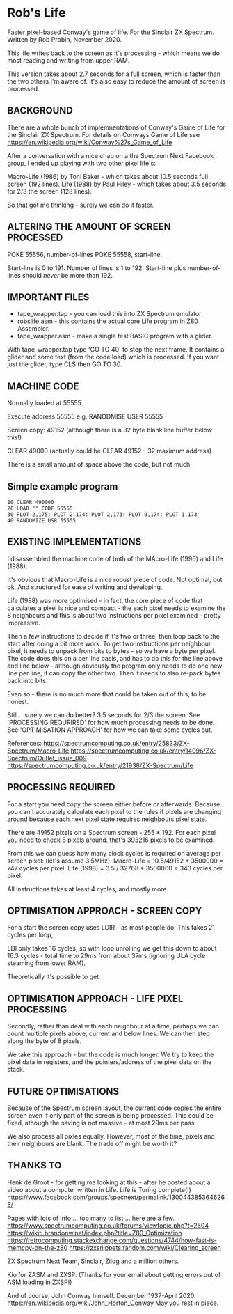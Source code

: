 Rob's Life
==========

Faster pixel-based Conway's game of life.
For the Sinclair ZX Spectrum.
Written by Rob Probin, November 2020.

This life writes back to the screen as it's processing - which means we do most 
reading and writing from upper RAM.

This version takes about 2.7 seconds for a full screen, which is faster than 
the two others I'm aware of. It's also easy to reduce the amount of screen is processed.


BACKGROUND
----------

There are a whole bunch of implemnentations of Conway's Game of Life for the 
Sinclair ZX Spectrum. For details on Conways Game of Life see 
https://en.wikipedia.org/wiki/Conway%27s_Game_of_Life

After a conversation with a nice chap on a the Spectrum Next Facebook group, I ended up 
playing with two other pixel life's:

Macro-Life (1986) by Toni Baker  - which takes about 10.5 seconds full screen (192 lines).
Life (1988) by Paul Hiley - which takes about 3.5 seconds for 2/3 the screen (128 lines).

So that got me thinking - surely we can do it faster.


ALTERING THE AMOUNT OF SCREEN PROCESSED
---------------------------------------

POKE 55556, number-of-lines
POKE 55558, start-line.

Start-line is 0 to 191.
Number of lines is 1 to 192.
Start-line plus number-of-lines should *never* be more than 192.


IMPORTANT FILES
---------------

* tape_wrapper.tap - you can load this into ZX Spectrum emulator
* robslife.asm - this contains the actual core Life program in Z80 Assembler.
* tape_wrapper.asm - make a single test BASIC program with a glider.

With tape_wrapper.tap type 'GO TO 40' to step the next frame. It contains a glider 
and some text (from the code load) which is processed. If you want just the glider, 
type CLS then GO TO 30.


MACHINE CODE
------------

Normally loaded at 55555.

Execute address 55555
    e.g. RANODMISE USER 55555

Screen copy: 49152 (although there is a 32 byte blank line buffer below this!)

CLEAR 49000
    (actually could be CLEAR 49152 - 32 maximum address)

There is a small amount of space above the code, but not much.


Simple example program 
----------------------

    10 CLEAR 490000
    20 LOAD "" CODE 55555
    30 PLOT 2,175: PLOT 2,174: PLOT 2,173: PLOT 0,174: PLOT 1,173
    40 RANDOMIZE USR 55555


EXISTING IMPLEMENTATIONS
------------------------

I disassembled the machine code of both of the MAcro-Life (1996) and Life (1988).

It's obvious that Macro-Life is a nice robust piece of code. Not optimal, but 
ok. And structured for ease of writing and developing. 

Life (1988) was more optimised - in fact, the core piece of code that 
calculates a pixel is nice and compact - the each pixel needs to examine the 8 
neighbours and this is about two instructions per pixel examined - pretty 
impressive. 

Then a few instructions to decide if it's two or three, then loop back to the 
start after doing a bit more work. To get two instructions per neighbour pixel, 
it needs to unpack from bits to bytes - so we have a byte per pixel. The code 
does this on a per line basis, and has to do this for the line above and line 
below - although obviously the program only needs to do one new line per line, 
it can copy the other two. Then it needs to also re-pack bytes back into bits.

Even so - there is no much more that could be taken out of this, to be honest.

Still... surely we can do better? 3.5 seconds for 2/3 the screen. 
See 'PROCESSING REQURIRED' for how much processing needs to be done.
See 'OPTIMISATION APPROACH' for how we can take some cycles out.


References:
https://spectrumcomputing.co.uk/entry/25833/ZX-Spectrum/Macro-Life
https://spectrumcomputing.co.uk/entry/14096/ZX-Spectrum/Outlet_issue_009
https://spectrumcomputing.co.uk/entry/21938/ZX-Spectrum/Life


PROCESSING REQUIRED
-------------------

For a start you need copy the screen either before or afterwards. Because you 
can't accurately calculate each pixel to the rules if pixels are changing around
because each next pixel state requires neighbours pixel state. 

There are 49152 pixels on a Spectrum screen - 255 * 192. 
For each pixel you need to check 8 pixels around. that's 393216 pixels to be 
examined.

From this we can guess how many clock cycles is required on average per screen pixel:
(let's assume 3.5MHz).
Macro-Life = 10.5/49152 * 3500000 = 747 cycles per pixel.
Life (1998) = 3.5 / 32768 * 3500000 = 343 cycles per pixel.

All instructions takes at least 4 cycles, and mostly more.


OPTIMISATION APPROACH - SCREEN COPY
-----------------------------------

For a start the screen copy uses LDIR - as most people do. This takes 21 cycles 
per loop, 

LDI only takes 16 cycles, so with loop unrolling we get this down to about 16.3 
cycles - total time to 29ms from about 37ms (ignoring ULA cycle steaming 
from lower RAM).

Theoretically it's possible to get


OPTIMISATION APPROACH - LIFE PIXEL PROCESSING
---------------------------------------------

Secondly, rather than deal with each neighbour at a time, perhaps we can count
multiple pixels above, current and below lines. We can then step along the 
byte of 8 pixels.

We take this approach - but the code is much longer. We try to keep the pixel 
data in registers, and the pointers/address of the pixel data on the stack.


FUTURE OPTIMISATIONS
--------------------

Because of the Spectrum screen layout, the current code copies the entire screen 
even if only part of the screen is being processed. This could be fixed, athough
the saving is not massive - at most 29ms per pass.

We also process all pixles equally. However, most of the time, pixels and their
neighbours are blank. The trade off might be worth it?


THANKS TO
---------

Henk de Groot - for getting me looking at this - after he posted about a 
video about a computer written in Life. Life is Turing complete(!)
https://www.facebook.com/groups/specnext/permalink/1300443853646265/

Pages with lots of info ... too many to list ... here are a few.
  https://www.spectrumcomputing.co.uk/forums/viewtopic.php?t=2504
  https://wikiti.brandonw.net/index.php?title=Z80_Optimization
  https://retrocomputing.stackexchange.com/questions/4744/how-fast-is-memcpy-on-the-z80
  https://zxsnippets.fandom.com/wiki/Clearing_screen

ZX Spectrum Next Team, Sinclair, Zilog and a million others.

Kio for ZASM and ZXSP. (Thanks for your email about getting errors out of 
ASM loading in ZXSP!)

And of course, John Conway himself. December 1937-April 2020. 
https://en.wikipedia.org/wiki/John_Horton_Conway 
May you rest in piece.


